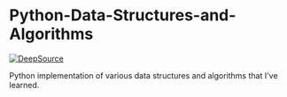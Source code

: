 # Python-Data-Structures-and-Algorithms

[![DeepSource](https://static.deepsource.io/deepsource-badge-light-mini.svg)](https://deepsource.io/gh/CarlosGTrejo/Python-Data-Structures-and-Algorithms/?ref=repository-badge)

Python implementation of various data structures and algorithms that I've learned.
